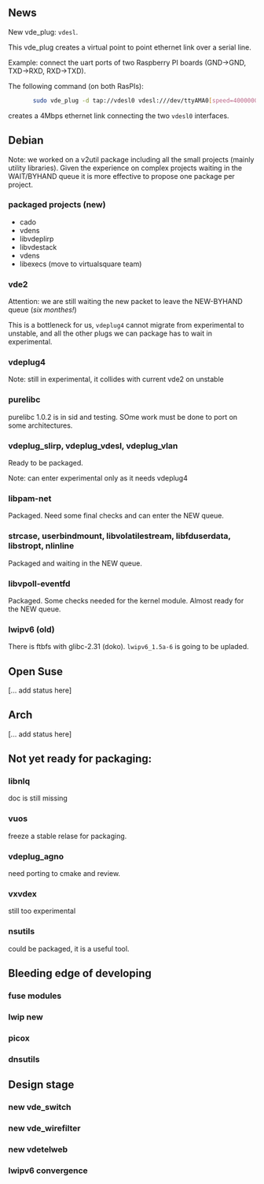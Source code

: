 ## News

New vde\_plug: `vdesl`.

This vde\_plug creates a virtual point to point ethernet link over a serial line.

Example: connect the uart ports of two Raspberry PI boards (GND-\>GND, TXD-\>RXD, RXD-\>TXD).

The following command (on both RasPIs):
```bash
       sudo vde_plug -d tap://vdesl0 vdesl:///dev/ttyAMA0[speed=4000000]
```

creates a 4Mbps ethernet link connecting the two `vdesl0` interfaces.

## Debian

Note: we worked on a v2util package including all the small projects (mainly utility
libraries). Given the experience on complex projects waiting in the WAIT/BYHAND queue
it is more effective to propose one package per project.

### packaged projects (new)
  * cado
  * vdens
  * libvdeplirp
  * libvdestack
  * vdens
  * libexecs (move to virtualsquare team)

### vde2
Attention: we are still waiting the new packet to leave the NEW-BYHAND queue (*six monthes!*)

This is a bottleneck for us, `vdeplug4` cannot migrate from experimental to unstable,
and all the other plugs we can package has to wait in experimental.

### vdeplug4
Note: still in experimental, it collides with current vde2 on unstable

### purelibc
purelibc 1.0.2 is in sid and testing. SOme work must be done to port on some architectures.

### vdeplug\_slirp, vdeplug\_vdesl, vdeplug\_vlan
Ready to be packaged.

Note: can enter experimental only as it needs vdeplug4

### libpam-net
Packaged. Need some final checks and can enter the NEW queue.

### strcase, userbindmount, libvolatilestream, libfduserdata, libstropt, nlinline
Packaged and waiting in the NEW queue.

### libvpoll-eventfd
Packaged. Some checks needed for the kernel module. Almost ready for the NEW queue.

### lwipv6 (old)
There is ftbfs with glibc-2.31 (doko). `lwipv6_1.5a-6` is going to be upladed.

## Open Suse
[... add status here]

## Arch
[... add status here]

## Not yet ready for packaging:

### libnlq
doc is still missing

### vuos
freeze a stable relase for packaging.

### vdeplug\_agno
need porting to cmake and review.

### vxvdex
still too experimental

### nsutils
could be packaged, it is a useful tool.

## Bleeding edge of developing

### fuse modules

### lwip new

### picox

### dnsutils

## Design stage

### new vde\_switch

### new vde\_wirefilter

### new vdetelweb

### lwipv6 convergence
